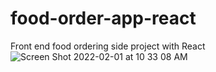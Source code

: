 # food-order-app-react

Front end food ordering side project with React
![Screen Shot 2022-02-01 at 10 33 08 AM](https://user-images.githubusercontent.com/46685981/152010097-89547ccc-c8c5-4f8d-be5f-cb8fcbaecaba.png)
